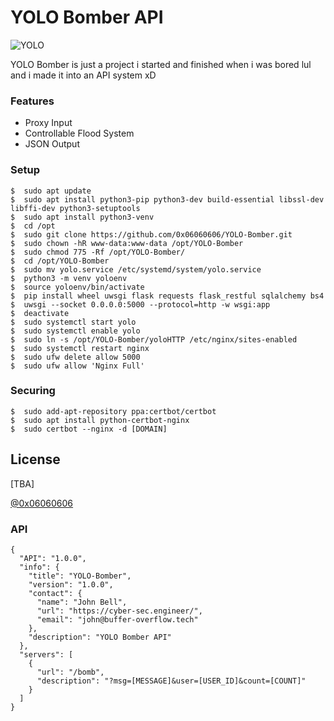 # YOLO Bomber API
![YOLO](https://yolo-storage-v2.s3.amazonaws.com/img/logo-web.svg "YOLO")

YOLO Bomber is just a project i started and finished when i was bored lul and i made it into an API system xD

### Features
* Proxy Input
* Controllable Flood System
* JSON Output

### Setup
```
$  sudo apt update
$  sudo apt install python3-pip python3-dev build-essential libssl-dev libffi-dev python3-setuptools
$  sudo apt install python3-venv
$  cd /opt
$  sudo git clone https://github.com/0x06060606/YOLO-Bomber.git
$  sudo chown -hR www-data:www-data /opt/YOLO-Bomber
$  sudo chmod 775 -Rf /opt/YOLO-Bomber/
$  cd /opt/YOLO-Bomber
$  sudo mv yolo.service /etc/systemd/system/yolo.service
$  python3 -m venv yoloenv
$  source yoloenv/bin/activate
$  pip install wheel uwsgi flask requests flask_restful sqlalchemy bs4
$  uwsgi --socket 0.0.0.0:5000 --protocol=http -w wsgi:app
$  deactivate
$  sudo systemctl start yolo
$  sudo systemctl enable yolo
$  sudo ln -s /opt/YOLO-Bomber/yoloHTTP /etc/nginx/sites-enabled
$  sudo systemctl restart nginx
$  sudo ufw delete allow 5000
$  sudo ufw allow 'Nginx Full'
```

### Securing
```
$  sudo add-apt-repository ppa:certbot/certbot
$  sudo apt install python-certbot-nginx
$  sudo certbot --nginx -d [DOMAIN]
```

License
----
[TBA]

[@0x06060606](https://twitter.com/0x06060606 "My Twitter")

### API
```
{
  "API": "1.0.0",
  "info": {
    "title": "YOLO-Bomber",
    "version": "1.0.0",
    "contact": {
      "name": "John Bell",
      "url": "https://cyber-sec.engineer/",
      "email": "john@buffer-overflow.tech"
    },
    "description": "YOLO Bomber API"
  },
  "servers": [
    {
      "url": "/bomb",
      "description": "?msg=[MESSAGE]&user=[USER_ID]&count=[COUNT]"
    }
  ]
}
```

